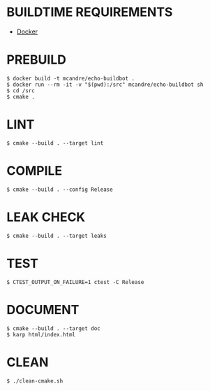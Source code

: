 # BUILDTIME REQUIREMENTS

* [Docker](https://www.docker.com/)

# PREBUILD

```console
$ docker build -t mcandre/echo-buildbot .
$ docker run --rm -it -v "$(pwd):/src" mcandre/echo-buildbot sh
$ cd /src
$ cmake .
```

# LINT

```console
$ cmake --build . --target lint
```

# COMPILE

```console
$ cmake --build . --config Release
```

# LEAK CHECK

```console
$ cmake --build . --target leaks
```

# TEST

```console
$ CTEST_OUTPUT_ON_FAILURE=1 ctest -C Release
```

# DOCUMENT

```console
$ cmake --build . --target doc
$ karp html/index.html
```

# CLEAN

```console
$ ./clean-cmake.sh
```
